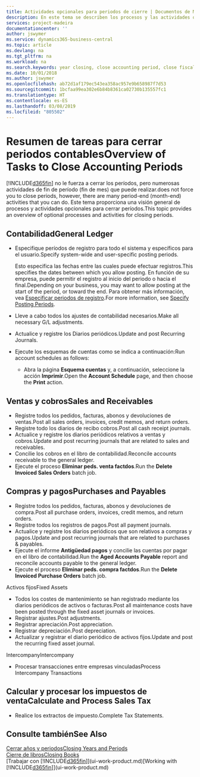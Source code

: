 ```yaml
---
title: Actividades opcionales para periodos de cierre | Documentos de Microsoft
description: En este tema se describen los procesos y las actividades opcionales para cerrar periodos contables en Business Central.
services: project-madeira
documentationcenter: ''
author: jswymer
ms.service: dynamics365-business-central
ms.topic: article
ms.devlang: na
ms.tgt_pltfrm: na
ms.workload: na
ms.search.keywords: year closing, close accounting period, close fiscal year, aging, creditor payments, vendor payments
ms.date: 10/01/2018
ms.author: jswymer
ms.openlocfilehash: ab72d1af179ec543ea358ac957e9b658987f7d53
ms.sourcegitcommit: 1bcfaa99ea302e6b84b8361ca02730b135557fc1
ms.translationtype: HT
ms.contentlocale: es-ES
ms.lasthandoff: 03/08/2019
ms.locfileid: "805502"
---
```

# <a name="overview-of-tasks-to-close-accounting-periods"></a><span data-ttu-id="84b45-103">Resumen de tareas para cerrar periodos contables</span><span class="sxs-lookup"><span data-stu-id="84b45-103">Overview of Tasks to Close Accounting Periods</span></span>
[!INCLUDE[d365fin](includes/d365fin_md.md)] <span data-ttu-id="84b45-104">no le fuerza a cerrar los períodos, pero numerosas actividades de fin de período (fin de mes) que puede realizar.</span><span class="sxs-lookup"><span data-stu-id="84b45-104">does not force you to close periods, however, there are many period-end (month-end) activities that you can do.</span></span> <span data-ttu-id="84b45-105">Este tema proporciona una visión general de procesos y actividades opcionales para cerrar períodos.</span><span class="sxs-lookup"><span data-stu-id="84b45-105">This topic provides an overview of optional processes and activities for closing periods.</span></span>  

## <a name="general-ledger"></a><span data-ttu-id="84b45-106">Contabilidad</span><span class="sxs-lookup"><span data-stu-id="84b45-106">General Ledger</span></span>
* <span data-ttu-id="84b45-107">Especifique períodos de registro para todo el sistema y específicos para el usuario.</span><span class="sxs-lookup"><span data-stu-id="84b45-107">Specify system-wide and user-specific posting periods.</span></span>  

    <span data-ttu-id="84b45-108">Esto especifica las fechas entre las cuales puede efectuar registros.</span><span class="sxs-lookup"><span data-stu-id="84b45-108">This specifies the dates between which you allow posting.</span></span> <span data-ttu-id="84b45-109">En función de su empresa, puede permitir el registro al inicio del periodo o hacia el final.</span><span class="sxs-lookup"><span data-stu-id="84b45-109">Depending on your business, you may want to allow posting at the start of the period, or toward the end.</span></span> <span data-ttu-id="84b45-110">Para obtener más información, vea [Especificar periodos de registro](finance-how-specify-posting-periods.md).</span><span class="sxs-lookup"><span data-stu-id="84b45-110">For more information, see [Specify Posting Periods](finance-how-specify-posting-periods.md).</span></span>  
* <span data-ttu-id="84b45-111">Lleve a cabo todos los ajustes de contabilidad necesarios.</span><span class="sxs-lookup"><span data-stu-id="84b45-111">Make all necessary G/L adjustments.</span></span>  
* <span data-ttu-id="84b45-112">Actualice y registre los Diarios periódicos.</span><span class="sxs-lookup"><span data-stu-id="84b45-112">Update and post Recurring Journals.</span></span>  
  <!--* Process Consolidations-->
* <span data-ttu-id="84b45-113">Ejecute los esquemas de cuentas como se indica a continuación:</span><span class="sxs-lookup"><span data-stu-id="84b45-113">Run account schedules as follows:</span></span>  
  * <span data-ttu-id="84b45-114">Abra la página **Esquema cuentas** y, a continuación, seleccione la acción **Imprimir**.</span><span class="sxs-lookup"><span data-stu-id="84b45-114">Open the **Account Schedule** page, and then choose the **Print** action.</span></span>  

## <a name="sales-and-receivables"></a><span data-ttu-id="84b45-115">Ventas y cobros</span><span class="sxs-lookup"><span data-stu-id="84b45-115">Sales and Receivables</span></span>
* <span data-ttu-id="84b45-116">Registre todos los pedidos, facturas, abonos y devoluciones de ventas.</span><span class="sxs-lookup"><span data-stu-id="84b45-116">Post all sales orders, invoices, credit memos, and return orders.</span></span>  
* <span data-ttu-id="84b45-117">Registre todo los diarios de recibo cobros.</span><span class="sxs-lookup"><span data-stu-id="84b45-117">Post all cash receipt journals.</span></span>  
* <span data-ttu-id="84b45-118">Actualice y registre los diarios periódicos relativos a ventas y cobros.</span><span class="sxs-lookup"><span data-stu-id="84b45-118">Update and post recurring journals that are related to sales and receivables.</span></span>  
* <span data-ttu-id="84b45-119">Concilie los cobros en el libro de contabilidad.</span><span class="sxs-lookup"><span data-stu-id="84b45-119">Reconcile accounts receivable to the general ledger.</span></span>  
* <span data-ttu-id="84b45-120">Ejecute el proceso **Eliminar peds. venta factdos**.</span><span class="sxs-lookup"><span data-stu-id="84b45-120">Run the **Delete Invoiced Sales Orders** batch job.</span></span>  

## <a name="purchases-and-payables"></a><span data-ttu-id="84b45-121">Compras y pagos</span><span class="sxs-lookup"><span data-stu-id="84b45-121">Purchases and Payables</span></span>
* <span data-ttu-id="84b45-122">Registre todos los pedidos, facturas, abonos y devoluciones de compra.</span><span class="sxs-lookup"><span data-stu-id="84b45-122">Post all purchase orders, invoices, credit memos, and return orders.</span></span>  
* <span data-ttu-id="84b45-123">Registre todos los registros de pagos.</span><span class="sxs-lookup"><span data-stu-id="84b45-123">Post all payment journals.</span></span>  
* <span data-ttu-id="84b45-124">Actualice y registre los diarios periódicos que son relativos a compras y pagos.</span><span class="sxs-lookup"><span data-stu-id="84b45-124">Update and post recurring journals that are related to purchases & payables.</span></span>  
* <span data-ttu-id="84b45-125">Ejecute el informe **Antigüedad pagos** y concilie las cuentas por pagar en el libro de contabilidad.</span><span class="sxs-lookup"><span data-stu-id="84b45-125">Run the **Aged Accounts Payable** report and reconcile accounts payable to the general ledger.</span></span>  
* <span data-ttu-id="84b45-126">Ejecute el proceso **Eliminar peds. compra factdos**.</span><span class="sxs-lookup"><span data-stu-id="84b45-126">Run the **Delete Invoiced Purchase Orders** batch job.</span></span>  

<span data-ttu-id="84b45-127">Activos fijos</span><span class="sxs-lookup"><span data-stu-id="84b45-127">Fixed Assets</span></span>
* <span data-ttu-id="84b45-128">Todos los costes de mantenimiento se han registrado mediante los diarios periódicos de activos o facturas.</span><span class="sxs-lookup"><span data-stu-id="84b45-128">Post all maintenance costs have been posted through the fixed asset journals or invoices.</span></span>
* <span data-ttu-id="84b45-129">Registrar ajustes.</span><span class="sxs-lookup"><span data-stu-id="84b45-129">Post adjustments.</span></span>
* <span data-ttu-id="84b45-130">Registrar apreciación.</span><span class="sxs-lookup"><span data-stu-id="84b45-130">Post appreciation.</span></span>
* <span data-ttu-id="84b45-131">Registrar depreciación.</span><span class="sxs-lookup"><span data-stu-id="84b45-131">Post depreciation.</span></span>
* <span data-ttu-id="84b45-132">Actualizar y registrar el diario periódico de activos fijos.</span><span class="sxs-lookup"><span data-stu-id="84b45-132">Update and post the recurring fixed asset journal.</span></span>

<span data-ttu-id="84b45-133">Intercompany</span><span class="sxs-lookup"><span data-stu-id="84b45-133">Intercompany</span></span>
* <span data-ttu-id="84b45-134">Procesar transacciones entre empresas vinculadas</span><span class="sxs-lookup"><span data-stu-id="84b45-134">Process Intercompany Transactions</span></span>

## <a name="calculate-and-process-sales-tax"></a><span data-ttu-id="84b45-135">Calcular y procesar los impuestos de venta</span><span class="sxs-lookup"><span data-stu-id="84b45-135">Calculate and Process Sales Tax</span></span>
* <span data-ttu-id="84b45-136">Realice los extractos de impuesto.</span><span class="sxs-lookup"><span data-stu-id="84b45-136">Complete Tax Statements.</span></span>  

## <a name="see-also"></a><span data-ttu-id="84b45-137">Consulte también</span><span class="sxs-lookup"><span data-stu-id="84b45-137">See Also</span></span>
[<span data-ttu-id="84b45-138">Cerrar años y periodos</span><span class="sxs-lookup"><span data-stu-id="84b45-138">Closing Years and Periods</span></span>](year-close-years-periods.md)  
[<span data-ttu-id="84b45-139">Cierre de libros</span><span class="sxs-lookup"><span data-stu-id="84b45-139">Closing Books</span></span>](year-close-books.md)  
<span data-ttu-id="84b45-140">[Trabajar con [!INCLUDE[d365fin](includes/d365fin_md.md)]](ui-work-product.md)</span><span class="sxs-lookup"><span data-stu-id="84b45-140">[Working with [!INCLUDE[d365fin](includes/d365fin_md.md)]](ui-work-product.md)</span></span>
